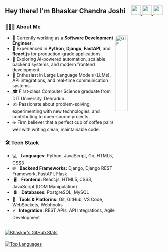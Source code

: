 <!-- Header -->
<h2 style="display: flex; align-items: center; justify-content: space-between; flex-wrap: wrap;">
  Hey there! I'm Bhaskar Chandra Joshi
  <div>
    <a href="https://www.linkedin.com/in/bhaskar-chandra-joshi-b3097b186/" target="_blank" rel="noopener noreferrer">
      <img src="https://img.icons8.com/plasticine/100/000000/linkedin.png" width="30" />
    </a>
    <a href="mailto:bhaskarjoshe@gmail.com" target="_blank" rel="noopener noreferrer">
      <img src="https://img.icons8.com/plasticine/100/000000/gmail.png" width="30" />
    </a>
    <a href="https://twitter.com/joshi06041999" target="_blank" rel="noopener noreferrer">
      <img src="https://img.icons8.com/plasticine/100/000000/twitter.png" width="30" />
    </a>
  </div>
</h2>



<!-- About Me -->
<h3>👨🏻‍💻 About Me</h3>

<img 
  align="right" 
  src="https://media1.giphy.com/media/v1.Y2lkPTc5MGI3NjExOGo5cTBmbDkwa2xmNDF0OGZnOTJvcGE1ZTIxZW1kYXVqNW9kM3p1OSZlcD12MV9pbnRlcm5hbF9naWZfYnlfaWQmY3Q9Zw/NaDfUq0PoLm7UAtUu1/giphy.gif"
  alt="GIF"
  width="25%"
  style="min-width:150px; border-radius:10px;"
/>

<ul>
  <li>🔭 Currently working as a <strong>Software Development Engineer</strong>.</li>
  <li>💼 Experienced in <strong>Python</strong>, <strong>Django</strong>, <strong>FastAPI</strong>, and <strong>React.js</strong> for production-grade applications.</li>
  <li>🤔 Exploring AI-powered automation, scalable backend systems, and modern frontend development.</li>
  <li>🌱 Enthusiast in Large Language Models (LLMs), API integrations, and real-time communication systems.</li>
  <li>🎓 First-class Computer Science graduate from DIT University, Dehradun.</li>
  <li>✍️ Passionate about problem-solving, experimenting with new technologies, and contributing to open-source projects.</li>
  <li>☕ Firm believer that a perfect cup of coffee pairs well with writing clean, maintainable code.</li>
</ul>



<!-- Tech Stack -->
<h3> 🛠 Tech Stack </h3>
<ul>
  <li>💻 &nbsp; <strong>Languages:</strong> Python, JavaScript, Go, HTML5, CSS3</li>
  <li>🌐 &nbsp; <strong>Backend Frameworks:</strong> Django, Django REST Framework, FastAPI, Flask</li>
  <li>&nbsp;🖥 &nbsp; <strong>&nbsp;Frontend:</strong> React.js, HTML5, CSS3, JavaScript (DOM Manipulation)</li>
  <li>&nbsp;🛢 &nbsp; <strong>&nbsp;Databases:</strong> PostgreSQL, MySQL</li>
  <li>🔧 &nbsp; <strong>Tools & Platforms:</strong> Git, GitHub, VS Code, WebSockets, Webhooks</li>
  <li>⚡ &nbsp; <strong>Integration:</strong> REST APIs, API Integrations, Agile Development</li>
</ul>

<br>

<!-- GitHub Stats Side by Side -->
<div style="display: flex; flex-wrap: wrap; gap: 20px;">
  <a href="https://github.com/bhaskarjoshe">
    <img src="https://github-readme-stats.vercel.app/api?username=bhaskarjoshe&include_all_commits=true&count_private=true&show_icons=true&line_height=20&title_color=7A7ADB&icon_color=2234AE&text_color=D3D3D3&bg_color=0,000000,130F40" alt="Bhaskar's GitHub Stats" style="max-width: 100%; min-width: 300px; height: auto;" />
  </a>
  <a href="https://github.com/bhaskarjoshe">
    <img src="https://github-readme-stats.vercel.app/api/top-langs/?username=bhaskarjoshe&layout=compact&text_color=daf7dc&bg_color=151515" alt="Top Languages" style="max-width: 100%; min-width: 300px; height: auto;" />
  </a>
</div>

<br>

